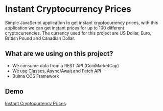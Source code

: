 # Instant Cryptocurrency Prices

Simple JavaScript application to get instant cryptocurrency prices, with this application we can get instant prices for up to 100 different cryptocurrencies. The currency used for this project are US Dollar, Euro, British Pound and Canadian Dollar.

## What are we using on this project?

- We consume data from a REST API (CoinMarketCap)
- We use Classes, Async/Await and Fetch API
- Bulma CCS Framework

## Demo

[Instant Cryptocurrency Prices](http://instant-cryptocurrency-prices.web-projects.work/)


